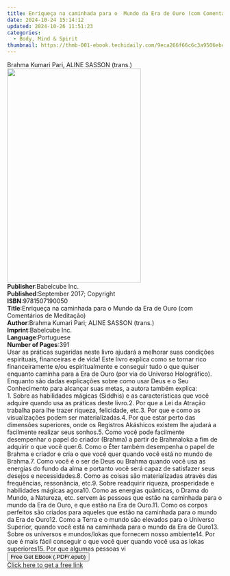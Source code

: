 ```yaml
---
title: Enriqueça na caminhada para o  Mundo da Era de Ouro (com Comentários de Meditação) | Free Book
date: 2024-10-24 15:14:12
updated: 2024-10-26 11:51:23
categories:
  - Body, Mind & Spirit
thumbnail: https://thmb-001-ebook.techidaily.com/9eca266f66c6c3a9506ebc6eff6b0798ea44afa665879da684588328056b6d81.jpg
---
```

<main id="book-container">
  <div class="flex flex-col">
    <div class="book-brief flex-1 py-6 px-4 sm:p-6 md:py-10 md:px-8">
      <!-- brief-->
      <div class="book-brief-main">
        Brahma Kumari Pari, ALINE SASSON (trans.)
      </div>
    </div>
    <div
      class="book-meta-info flex-1 grid gap-4 col-start-1 col-end-3 row-start-1 sm:mb-6 sm:grid-cols-4 lg:gap-6 lg:col-start-2 lg:row-end-6 lg:row-span-6 lg:mb-0"
    >
      <div
        class="book-meta-info-left place-content-center mt-4 p-4 text-sm leading-6 col-start-2 col-span-2 dark:text-slate-400"
      >
        <img
          class="w-full h-500 object-cover rounded-lg sm:h-255 sm:col-span-2 lg:col-span-full"
          src="https://img-001-ebook.techidaily.com/6e70383df22c75bb9b0175d44ec85bbb3dcbf191822ddc8bf7d55ecdc3d1efce.jpg"
          alt=""
          width="312"
          height="500"
        />
      </div>
      <div
        class="book-meta-info-right mt-2 col-start-1 row-start-2 col-span-3 self-center"
      >
        <!-- meta data  -->
        <div class="flex flex-col px-4 md:px-8">
          <div class="flex-1">
            <strong>Publisher</strong>:<span class="px-2">Babelcube Inc.</span>
          </div>
          <div class="flex-1">
            <strong>Published</strong>:<span class="px-2"
              >September 2017; Copyright</span
            >
          </div>
          <div class="flex-1">
            <strong>ISBN</strong>:<span class="px-2">9781507190050</span>
          </div>
          <div class="flex-1">
            <strong>Title</strong>:<span class="px-2"
              >Enriqueça na caminhada para o Mundo da Era de Ouro (com
              Comentários de Meditação)</span
            >
          </div>
          <div class="flex-1">
            <strong>Author</strong>:<span class="px-2"
              >Brahma Kumari Pari; ALINE SASSON (trans.)</span
            >
          </div>
          <div class="flex-1">
            <strong>Imprint</strong>:<span class="px-2">Babelcube Inc.</span>
          </div>
          <div class="flex-1">
            <strong>Language</strong>:<span class="px-2">Portuguese</span>
          </div>
          <div class="flex-1">
            <strong>Number of Pages</strong>:<span class="px-2">391</span>
          </div>
        </div>
      </div>
    </div>
    <div class="book-description flex-1 py-6 px-4 sm:p-6 md:py-10 md:px-8">
      <div class="book-description-main">
        <div accordion-content="" id="description">
          Usar as práticas sugeridas neste livro ajudará a melhorar suas
          condições espirituais, financeiras e de vida! Este livro explica como
          se tornar rico financeiramente e/ou espiritualmente e conseguir tudo o
          que quiser enquanto caminha para a Era de Ouro (por via do Universo
          Holográfico). Enquanto são dadas explicações sobre como usar Deus e o
          Seu Conhecimento para alcançar suas metas, a autora também explica:<br />1.
          Sobre as habilidades mágicas (Siddhis) e as características que você
          adquire quando usa as práticas deste livro.2. Por que a Lei da Atração
          trabalha para lhe trazer riqueza, felicidade, etc.3. Por que e como as
          visualizações podem ser materializadas.4. Por que estar perto das
          dimensões superiores, onde os Registros Akáshicos existem lhe ajudará
          a facilmente realizar seus sonhos.5. Como você pode facilmente
          desempenhar o papel do criador (Brahma) a partir de Brahmaloka a fim
          de adquirir o que você quer.6. Como o Éter também desempenha o papel
          de Brahma e criador e cria o que você quer quando você está no mundo
          de Brahma.7. Como você é o ser de Deus ou Brahma quando você usa as
          energias do fundo da alma e portanto você será capaz de satisfazer
          seus desejos e necessidades.8. Como as coisas são materializadas
          através das frequências, ressonância, etc.9. Sobre readquirir riqueza,
          prosperidade e habilidades mágicas agora10. Como as energias
          quânticas, o Drama do Mundo, a Natureza, etc. servem às pessoas que
          estão na caminhada para o mundo da Era de Ouro, e que estão na Era de
          Ouro.11. Como os corpos perfeitos são criados para aqueles que estão
          na caminhada para o mundo da Era de Ouro12. Como a Terra e o mundo são
          elevados para o Universo Superior, quando você está na caminhada para
          o mundo da Era de Ouro13. Sobre os universos e mundos/lokas que
          fornecem nosso ambiente14. Por que é mais fácil conseguir o que você
          quer quando você usa as lokas superiores15. Por que algumas pessoas vi
        </div>
        <div class="accordion-fader"></div>
      </div>
    </div>
    <div class="book-excerpts flex-1 py-6 px-4 sm:p-6 md:py-10 md:px-8"></div>
    <div
      class="book-about-author flex-1 py-6 px-4 sm:p-6 md:py-10 md:px-8"
    ></div>
    <div class="book-free-get flex-1 py-6 px-4 sm:p-6 md:py-10 md:px-8">
      <button
        id="btn-free-get"
        class="bg-blue-500 hover:bg-blue-700 text-white font-bold py-2 px-4 rounded"
      >
        Free Get EBook (.PDF/.epub)
      </button>
      <div id="countdown-display" class="px-2 text-lg mt-2"></div>
      <a
        id="free-link"
        class="hidden bg-blue-500 hover:bg-blue-700 text-white font-bold py-2 px-4 rounded"
        href="https://www.ebooks.com/en-us/book/95860303/enrique-a-na-caminhada-para-o-mundo-da-era-de-ouro-com-coment-rios-de-medita-o/brahma-kumari-pari/"
        target="_blank"
        >Click here to get a free link</a
      >
    </div>
    <script>
      let countdownTime = 0;
      let countdownInterval = null;
      document
        .getElementById('btn-free-get')
        .addEventListener('click', startCountdown);
      function startCountdown() {
        countdownTime = new Date().getTime() + 60000 * 3;
        countdownInterval = setInterval(updateCountdown, 1000);
        document.getElementById('btn-free-get').disabled = true;
        document
          .getElementById('btn-free-get')
          .classList.add('bg-gray-500', 'cursor-not-allowed');
      }
      function updateCountdown() {
        let currentTime = new Date().getTime();
        let timeLeft = countdownTime - currentTime;
        let secondsLeft = Math.floor(timeLeft / 1000);
        document.getElementById('countdown-display').innerHTML =
          `Remaining time: ${secondsLeft} seconds.`;
        if (secondsLeft <= 0) {
          clearInterval(countdownInterval);
          document.getElementById('btn-free-get').classList.add('hidden');
          document.getElementById('free-link').classList.remove('hidden');
          document.getElementById('countdown-display').innerHTML = '';
        }
      }
    </script>
  </div>
</main>
